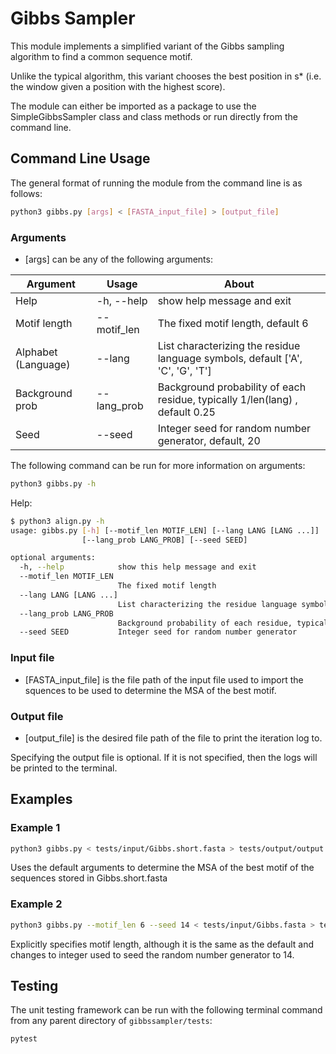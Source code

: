# Gibbs Sampler
This module implements a simplified variant of the Gibbs sampling algorithm to find a 
common sequence motif.

Unlike the typical algorithm, this variant chooses the best position in s*
(i.e. the window given a position with the highest score).

The module can either be imported as a package to use the
SimpleGibbsSampler class and class methods or run directly from the command
line.

## Command Line Usage
The general format of running the module from the command line is as follows:

```sh
python3 gibbs.py [args] < [FASTA_input_file] > [output_file]
```

### Arguments
* [args] can be any of the following arguments:

| Argument           | Usage                 | About                                                                          |
| ------------------ | --------------------- | ------------------------------------------------------------------------------ |
| Help               | -h, --help            | show help message and exit                                                     |
| Motif length       | --motif_len           | The fixed motif length, default 6                                              |
| Alphabet (Language)| --lang                | List characterizing the residue language symbols, default ['A', 'C', 'G', 'T'] |
| Background prob    | --lang_prob           | Background probability of each residue, typically 1/len(lang) , default 0.25   |
| Seed               | --seed                | Integer seed for random number generator, default, 20                          |

The following command can be run for more information on arguments:
```sh
python3 gibbs.py -h
```

Help:
```sh
$ python3 align.py -h
usage: gibbs.py [-h] [--motif_len MOTIF_LEN] [--lang LANG [LANG ...]]
                [--lang_prob LANG_PROB] [--seed SEED]

optional arguments:
  -h, --help            show this help message and exit
  --motif_len MOTIF_LEN
                        The fixed motif length
  --lang LANG [LANG ...]
                        List characterizing the residue language symbols
  --lang_prob LANG_PROB
                        Background probability of each residue, typically 1/len(lang)
  --seed SEED           Integer seed for random number generator
```

### Input file

* [FASTA_input_file] is the file path of the input file used to import the
squences to be used to determine the MSA of the best motif.

### Output file

* [output_file] is the desired file path of the file to print the iteration log to.

Specifying the output file is optional. If it is not specified, then the logs 
will be printed to the terminal.

## Examples
### Example 1
```sh
python3 gibbs.py < tests/input/Gibbs.short.fasta > tests/output/output.seed20
```
Uses the default arguments to determine the MSA of the best motif of the 
sequences stored in Gibbs.short.fasta

### Example 2
```sh
python3 gibbs.py --motif_len 6 --seed 14 < tests/input/Gibbs.fasta > tests/output/output.seed14
```
Explicitly specifies motif length, although it is the same as the default and
changes to integer used to seed the random number generator to 14.

## Testing
The unit testing framework can be run with the following terminal command from
any parent directory of `gibbssampler/tests`:
```sh
pytest
```
